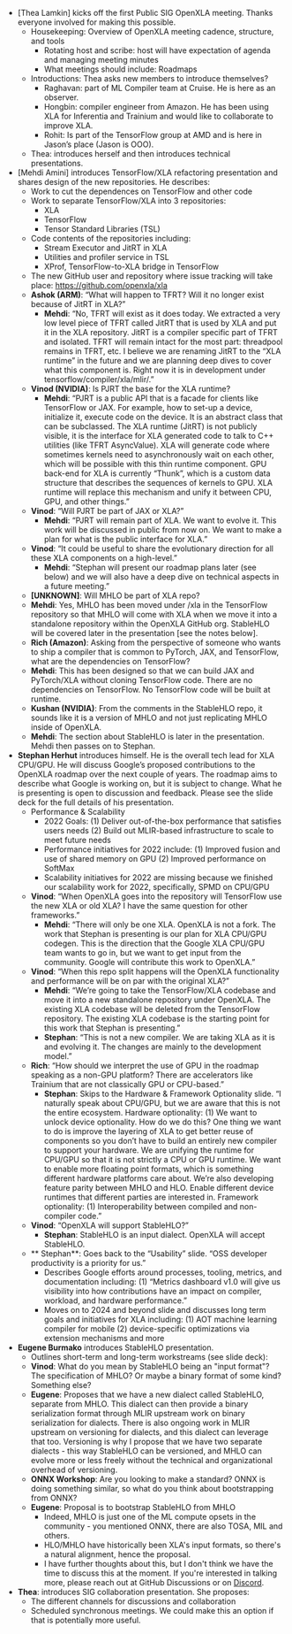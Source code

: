 * [Thea Lamkin] kicks off the first Public SIG OpenXLA meeting. Thanks everyone involved for making this possible. 
  * Housekeeping: Overview of OpenXLA meeting cadence, structure, and tools
    * Rotating host and scribe: host will have expectation of agenda and managing meeting minutes
    * What meetings should include: Roadmaps
  * Introductions: Thea asks new members to introduce themselves?
    * Raghavan: part of ML Compiler team at Cruise. He is here as an observer.
    * Hongbin: compiler engineer from Amazon. He has been using XLA for Inferentia and Trainium and would like to collaborate to improve XLA.
    * Rohit: Is part of the TensorFlow group at AMD and is here in Jason’s place (Jason is OOO).
  * Thea: introduces herself and then introduces technical presentations.
* [Mehdi Amini] introduces TensorFlow/XLA refactoring presentation and shares design of the new repositories. He describes:
  * Work to cut the dependences on TensorFlow and other code
  * Work to separate TensorFlow/XLA into 3 repositories:
    * XLA
    * TensorFlow
    * Tensor Standard Libraries (TSL)
  * Code contents of the repositories including: 
    * Stream Executor and JitRT in XLA
    * Utilities and profiler service in TSL
    * XProf, TensorFlow-to-XLA bridge in TensorFlow
  * The new GitHub user and repository where issue tracking will take place: https://github.com/openxla/xla
  * **Ashok (ARM)**: “What will happen to TFRT? Will it no longer exist because of JitRT in XLA?”
    * **Mehdi**: “No, TFRT will exist as it does today. We extracted a very low level piece of TFRT called JitRT that is used by XLA and put it in the XLA repository. JitRT is a compiler specific part of TFRT and isolated. TFRT will remain intact for the most part: threadpool remains in TFRT, etc. I believe we are renaming JitRT to the “XLA runtime” in the future and we are planning deep dives to cover what this component is. Right now it is in development under tensorflow/compiler/xla/mlir/.”
  * **Vinod (NVIDIA)**: Is PJRT the base for the XLA runtime?
    * **Mehdi**: “PJRT is a public API that is a facade for clients like TensorFlow or JAX. For example, how to set-up a device, initialize it, execute code on the device. It is an abstract class that can be subclassed. The XLA runtime (JitRT) is not publicly visible, it is the interface for XLA generated code to talk to C++ utilities (like TFRT AsyncValue). XLA will generate code where sometimes kernels need to asynchronously wait on each other, which will be possible with this thin runtime component. GPU back-end for XLA is currently “Thunk”, which is a custom data structure that describes the sequences of kernels to GPU. XLA runtime will replace this mechanism and unify it between CPU, GPU, and other things.”
  * **Vinod**: “Will PJRT be part of JAX or XLA?”
    * **Mehdi**: “PJRT will remain part of XLA. We want to evolve it. This work will be discussed in public from now on. We want to make a plan for what is the public interface for XLA.”
  * **Vinod**: “It could be useful to share the evolutionary direction for all these XLA components on a high-level.”
    * **Mehdi**: “Stephan will present our roadmap plans later (see below) and we will also have a deep dive on technical aspects in a future meeting.”
  * **[UNKNOWN]**: Will MHLO be part of XLA repo?
  * **Mehdi**: Yes, MHLO has been moved under /xla in the TensorFlow repository so that MHLO will come with XLA when we move it into a standalone repository within the OpenXLA GitHub org. StableHLO will be covered later in the presentation [see the notes below].
  * **Rich (Amazon)**: Asking from the perspective of someone who wants to ship a compiler that is common to PyTorch, JAX, and TensorFlow, what are the dependencies on TensorFlow?
  * **Mehdi**: This has been designed so that we can build JAX and PyTorch/XLA without cloning TensorFlow code. There are no dependencies on TensorFlow. No TensorFlow code will be built at runtime.
  * **Kushan (NVIDIA)**: From the comments in the StableHLO repo, it sounds like it is a version of MHLO and not just replicating MHLO inside of OpenXLA.
  * **Mehdi**: The section about StableHLO is later in the presentation. Mehdi then passes on to Stephan.
* **Stephan Herhut** introduces himself. He is the overall tech lead for XLA CPU/GPU. He will discuss Google’s proposed contributions to the OpenXLA roadmap over the next couple of years. The roadmap aims to describe what Google is working on, but it is subject to change. What he is presenting is open to discussion and feedback. Please see the slide deck for the full details of his presentation.
  * Performance & Scalability
    * 2022 Goals: (1) Deliver out-of-the-box performance that satisfies users needs (2) Build out MLIR-based infrastructure to scale to meet future needs
    * Performance initiatives for 2022 include: (1) Improved fusion and use of shared memory on GPU (2) Improved performance on SoftMax
    * Scalability initiatives for 2022 are missing because we finished our scalability work for 2022, specifically, SPMD on CPU/GPU
  * **Vinod**: “When OpenXLA goes into the repository will TensorFlow use the new XLA or old XLA? I have the same question for other frameworks.”
    * **Mehdi**: “There will only be one XLA. OpenXLA is not a fork. The work that Stephan is presenting is our plan for XLA CPU/GPU codegen. This is the direction that the Google XLA CPU/GPU team wants to go in, but we want to get input from the community. Google will contribute this work to OpenXLA.”
  * **Vinod**: “When this repo split happens will the OpenXLA functionality and performance will be on par with the original XLA?”
    * **Mehdi**: “We’re going to take the TensorFlow/XLA codebase and move it into a new standalone repository under OpenXLA. The existing XLA codebase will be deleted from the TensorFlow repository. The existing XLA codebase is the starting point for this work that Stephan is presenting.”
    * **Stephan**: “This is not a new compiler. We are taking XLA as it is and evolving it. The changes are mainly to the development model.”
  * **Rich**: “How should we interpret the use of GPU in the roadmap speaking as a non-GPU platform? There are accelerators like Trainium that are not classically GPU or CPU-based.”
    * **Stephan**: Skips to the Hardware & Framework Optionality slide. “I naturally speak about CPU/GPU, but we are aware that this is not the entire ecosystem. Hardware optionality: (1) We want to unlock device optionality. How do we do this? One thing we want to do is improve the layering of XLA to get better reuse of components so you don’t have to build an entirely new compiler to support your hardware. We are unifying the runtime for CPU/GPU so that it is not strictly a CPU or GPU runtime. We want to enable more floating point formats, which is something different hardware platforms care about. We’re also developing feature parity between MHLO and HLO. Enable different device runtimes that different parties are interested in. Framework optionality: (1) Interoperability between compiled and non-compiler code.”
  * **Vinod**: “OpenXLA will support StableHLO?” 
    * **Stephan**: StableHLO is an input dialect. OpenXLA will accept StableHLO.
  * ** Stephan**: Goes back to the “Usability” slide. “OSS developer productivity is a priority for us.” 
    * Describes Google efforts around processes, tooling, metrics, and documentation including: (1) “Metrics dashboard v1.0 will give us visibility into how contributions have an impact on compiler, workload, and hardware performance.”
    * Moves on to 2024 and beyond slide and discusses long term goals and initiatives for XLA including: (1) AOT machine learning compiler for mobile (2) device-specific optimizations via extension mechanisms and more
* **Eugene Burmako** introduces StableHLO presentation.
  * Outlines short-term and long-term workstreams (see slide deck):
  * **Vinod**: What do you mean by StableHLO being an "input format"? The specification of MHLO? Or maybe a binary format of some kind? Something else?
  * **Eugene**: Proposes that we have a new dialect called StableHLO, separate from MHLO. This dialect can then provide a binary serialization format through MLIR upstream work on binary serialization for dialects.  There is also ongoing work in MLIR upstream on versioning for dialects, and this dialect can leverage that too. Versioning is why I propose that we have two separate dialects - this way StableHLO can be versioned, and MHLO can evolve more or less freely without the technical and organizational overhead of versioning.
  * **ONNX Workshop**: Are you looking to make a standard? ONNX is doing something similar, so what do you think about bootstrapping from ONNX?
  * **Eugene**: Proposal is to bootstrap StableHLO from MHLO
    * Indeed, MHLO is just one of the ML compute opsets in the community - you mentioned ONNX, there are also TOSA, MIL and others.
    * HLO/MHLO have historically been XLA's input formats, so there's a natural alignment, hence the proposal.
    * I have further thoughts about this, but I don't think we have the time to discuss this at the moment. If you're interested in talking more, please reach out at GitHub Discussions or on [Discord](https://discord.com/invite/UcUbMR5A).
* **Thea**: introduces SIG collaboration presentation. She proposes:
  * The different channels for discussions and collaboration
  * Scheduled synchronous meetings. We could make this an option if that is potentially more useful.
